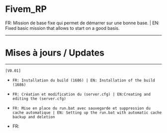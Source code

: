 # Fivem_RP
FR: Mission de base fixe qui permet de démarrer sur une bonne base. | EN: Fixed basic mission that allows to start on a good basis.

-----------------------------------------------------------------

# Mises à jours / Updates

-----------------------------------------------------------------
`[V0.01]`

- `FR: Installation du build (1686) | EN: Installation of the build (1686)`

- `FR: Création et modification du (server.cfg) | EN:Creating and editing the (server.cfg)`

- `FR: Mise en place du run.bat avec sauvegarde et suppression du cache automatique | EN: Setting up the run.bat with automatic cache backup and deletion`

- FR: 
